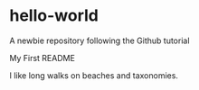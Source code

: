 # hello-world
A newbie repository following the Github tutorial

My First README

I like long walks on beaches and taxonomies.
